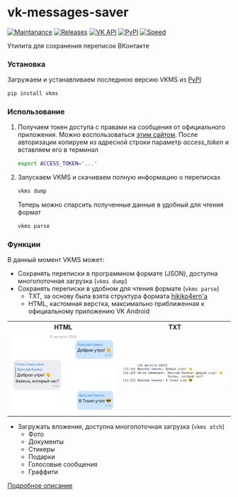 # vk-messages-saver

[![Maintanance](https://img.shields.io/maintenance/yes/2023?style=flat-square)](https://github.com/YariKartoshe4ka/vk-messages-saver/commits/master)
[![Releases](https://img.shields.io/github/v/release/YariKartoshe4ka/vk-messages-saver?style=flat-square)](https://github.com/YariKartoshe4ka/vk-messages-saver/releases)
[![VK API](https://img.shields.io/static/v1?label=API&message=5.131&color=a938e4&labelColor=000000&logo=vk&style=flat-square)](https://dev.vk.com/)
[![PyPI](https://img.shields.io/pypi/pyversions/vkms?style=flat-square)](https://pypi.org/project/vkms/)
[![Speed](https://img.shields.io/endpoint?url=https://gist.githubusercontent.com/YariKartoshe4ka/bf106ade592cbea6189b89f71c7545e9/raw/vkms-speed.json)](https://github.com/YariKartoshe4ka/vk-messages-saver/actions)

Утилита для сохранения переписок ВКонтакте


### Установка

Загружаем и устанавливаем последнюю версию VKMS из [PyPI](https://pypi.org/project/vkms/)

```bash
pip install vkms
```


### Использование

1. Получаем токен доступа с правами на сообщения от официального приложения. Можно воспользоваться [этим сайтом](https://vkhost.github.io/). После авторизации копируем из адресной строки параметр *access_token* и вставляем его в терминал

    ```bash
    export ACCESS_TOKEN='...'
    ```

2. Запускаем VKMS и скачиваем полную информацию о переписках

    ```bash
    vkms dump
    ```

    Теперь можно спарсить полученные данные в удобный для чтения формат

    ```bash
    vkms parse
    ```


### Функции

В данный момент VKMS может:

- Сохранять переписки в программном формате (JSON), доступна многопоточная загрузка (`vkms dump`)
- Сохранять переписки в удобном для чтения формате (`vkms parse`)
    - TXT, за основу была взята структура формата [hikiko4ern'а](https://github.com/hikiko4ern/vk_dump)
    - HTML, кастомная верстка, максимально приближенная к официальному приложению VK Android

<table>
    <tr align="center">
        <th>HTML</th>
        <th>TXT</th>
    </tr>
    <tr>
        <td width="50%"><img src="docs/html_saver_example.png" alt="Пример переписки в HTML формате"></td>
        <td width="50%"><img src="docs/txt_saver_example.png" alt="Пример переписки в TXT формате"></td>
    </tr>
</table>

- Загружать вложения, доступна многопоточная загрузка (`vkms atch`)
    - Фото
    - Документы
    - Стикеры
    - Подарки
    - Голосовые сообщения
    - Граффити

[Подробное описание](https://github.com/YariKartoshe4ka/vk-messages-saver/blob/master/docs/DOCS.md)
